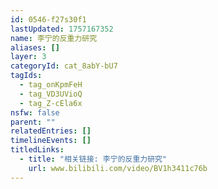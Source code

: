 ```yaml
---
id: 0546-f27s30f1
lastUpdated: 1757167352
name: 李宁的反重力研究
aliases: []
layer: 3
categoryId: cat_8abY-bU7
tagIds:
  - tag_onKpmFeH
  - tag_VD3UVioQ
  - tag_Z-cEla6x
nsfw: false
parent: ""
relatedEntries: []
timelineEvents: []
titledLinks:
  - title: "相关链接: 李宁的反重力研究"
    url: www.bilibili.com/video/BV1h3411c76b
---
```


